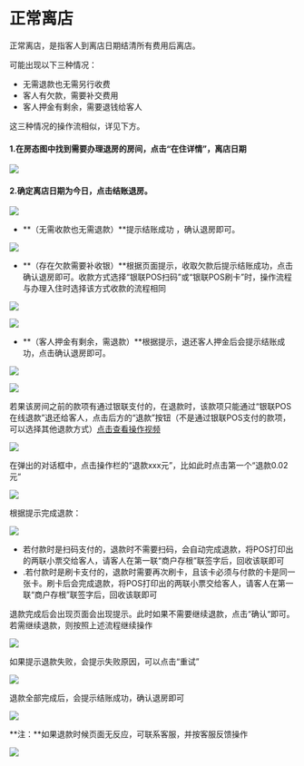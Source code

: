 # 正常离店

正常离店，是指客人到离店日期结清所有费用后离店。

可能出现以下三种情况：

* 无需退款也无需另行收费
* 客人有欠款，需要补交费用
* 客人押金有剩余，需要退钱给客人

这三种情况的操作流相似，详见下方。



#### 1.在房态图中找到需要办理退房的房间，点击“在住详情”，离店日期

![](../../.gitbook/assets/image%20%28710%29.png)

#### 2.确定离店日期为今日，点击结账退房。

![](../../.gitbook/assets/image%20%28759%29.png)

* **（无需收款也无需退款）**提示结账成功 ，确认退房即可。

![](../../.gitbook/assets/image%20%28260%29.png)

* **（存在欠款需要补收银）**根据页面提示，收取欠款后提示结账成功，点击确认退房即可。收款方式选择“银联POS扫码”或“银联POS刷卡”时，操作流程与办理入住时选择该方式收款的流程相同

![](../../.gitbook/assets/image%20%28120%29.png)

![](../../.gitbook/assets/image%20%28238%29.png)

* **（客人押金有剩余，需退款）**根据提示，退还客人押金后会提示结账成功，点击确认退房即可。

![](../../.gitbook/assets/image%20%28624%29.png)

![](../../.gitbook/assets/image%20%28483%29.png)

若果该房间之前的款项有通过银联支付的，在退款时，该款项只能通过“银联POS在线退款”退还给客人，点击后方的“退款”按钮（不是通过银联POS支付的款项，可以选择其他退款方式）[点击查看操作视频](http://crs-pms-vidio.oss-cn-beijing.aliyuncs.com/%E9%93%B6%E8%81%94%E5%9C%A8%E7%BA%BF%E9%80%80%E6%AC%BE.mp4)

![](../../.gitbook/assets/image%20%28189%29.png)

在弹出的对话框中，点击操作栏的“退款xxx元”，比如此时点击第一个“退款0.02元”

![](../../.gitbook/assets/image%20%28122%29.png)

根据提示完成退款：

![](../../.gitbook/assets/image%20%28581%29.png)

* 若付款时是扫码支付的，退款时不需要扫码，会自动完成退款，将POS打印出的两联小票交给客人，请客人在第一联“商户存根”联签字后，回收该联即可
* .若付款时是刷卡支付的，退款时需要再次刷卡，且该卡必须与付款的卡是同一张卡。刷卡后会完成退款，将POS打印出的两联小票交给客人，请客人在第一联“商户存根”联签字后，回收该联即可

退款完成后会出现页面会出现提示。此时如果不需要继续退款，点击“确认“即可。若需继续退款，则按照上述流程继续操作

![](../../.gitbook/assets/image%20%28419%29.png)

如果提示退款失败，会提示失败原因，可以点击“重试”

![](../../.gitbook/assets/image%20%28884%29.png)

退款全部完成后，会提示结账成功，确认退房即可

![](../../.gitbook/assets/image%20%28240%29.png)

**注：**如果退款时候页面无反应，可联系客服，并按客服反馈操作

![](../../.gitbook/assets/image%20%28714%29.png)

